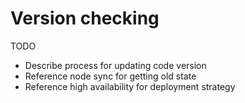 # Version checking

TODO

* Describe process for updating code version
* Reference node sync for getting old state
* Reference high availability for deployment strategy
